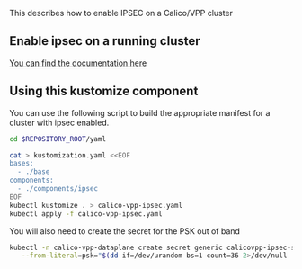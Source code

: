 This describes how to enable IPSEC on a Calico/VPP cluster

## Enable ipsec on a running cluster

[You can find the documentation here](https://docs.tigera.io/calico/latest/getting-started/kubernetes/vpp/ipsec)

## Using this kustomize component

You can use the following script to build the appropriate manifest for a cluster with ipsec enabled.

```bash
cd $REPOSITORY_ROOT/yaml

cat > kustomization.yaml <<EOF
bases:
  - ./base
components:
  - ./components/ipsec
EOF
kubectl kustomize . > calico-vpp-ipsec.yaml
kubectl apply -f calico-vpp-ipsec.yaml
```


You will also need to create the secret for the PSK out of band

```bash
kubectl -n calico-vpp-dataplane create secret generic calicovpp-ipsec-secret \
   --from-literal=psk="$(dd if=/dev/urandom bs=1 count=36 2>/dev/null | base64)"
```

